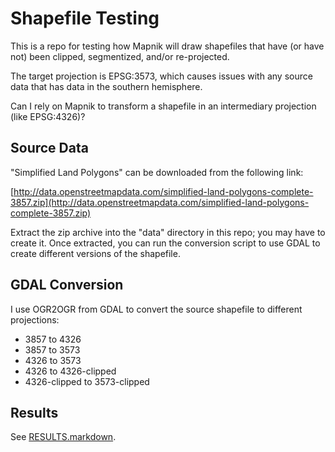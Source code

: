 # Shapefile Testing

This is a repo for testing how Mapnik will draw shapefiles that have (or have not) been clipped, segmentized, and/or re-projected.

The target projection is EPSG:3573, which causes issues with any source data that has data in the southern hemisphere.

Can I rely on Mapnik to transform a shapefile in an intermediary projection (like EPSG:4326)?

## Source Data

"Simplified Land Polygons" can be downloaded from the following link:

[http://data.openstreetmapdata.com/simplified-land-polygons-complete-3857.zip](http://data.openstreetmapdata.com/simplified-land-polygons-complete-3857.zip)

Extract the zip archive into the "data" directory in this repo; you may have to create it. Once extracted, you can run the conversion script to use GDAL to create different versions of the shapefile.

## GDAL Conversion

I use OGR2OGR from GDAL to convert the source shapefile to different projections:

* 3857 to 4326
* 3857 to 3573
* 4326 to 3573
* 4326 to 4326-clipped
* 4326-clipped to 3573-clipped

## Results

See [RESULTS.markdown](RESULTS.markdown).
